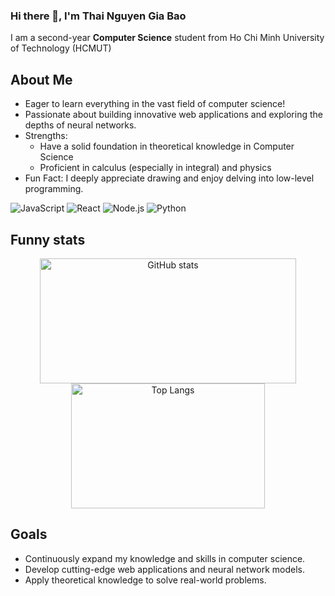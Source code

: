 ### Hi there 👋, I'm Thai Nguyen Gia Bao

I am a second-year **Computer Science** student from Ho Chi Minh University of Technology (HCMUT)

## About Me
- Eager to learn everything in the vast field of computer science!
- Passionate about building innovative web applications and exploring the depths of neural networks.
- Strengths:
  - Have a solid foundation in theoretical knowledge in Computer Science
  - Proficient in calculus (especially in integral) and physics
- Fun Fact: I deeply appreciate drawing and enjoy delving into low-level programming.
  
![JavaScript](https://img.shields.io/badge/JavaScript-ES6+-yellow)
![React](https://img.shields.io/badge/React-16.13.1-blue)
![Node.js](https://img.shields.io/badge/Node.js-12.18.3-green)
![Python](https://img.shields.io/badge/Python-3.8-blue)


## Funny stats
<p align="center">
   <img src="https://github-readme-stats.vercel.app/api?username=ThaiNguyenGiaBao&show_icons=true" alt="GitHub stats" height="200" width="410">
  <img src="https://github-readme-stats.vercel.app/api/top-langs/?username=ThaiNguyenGiaBao&layout=compact" alt="Top Langs" height="200" width="310">
</p>

## Goals
- Continuously expand my knowledge and skills in computer science.
- Develop cutting-edge web applications and neural network models.
- Apply theoretical knowledge to solve real-world problems.



